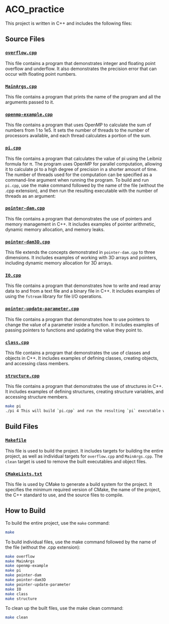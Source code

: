 # ACO_practice

This project is written in C++ and includes the following files:

## Source Files

### [`overflow.cpp`](./overflow.cpp)

This file contains a program that demonstrates integer and floating point overflow and underflow. It also demonstrates the precision error that can occur with floating point numbers.

### [`MainArgs.cpp`](./MainArgs.cpp)

This file contains a program that prints the name of the program and all the arguments passed to it.

### [`openmp-example.cpp`](./openmp-example.cpp)

This file contains a program that uses OpenMP to calculate the sum of numbers from 1 to 1e5. It sets the number of threads to the number of processors available, and each thread calculates a portion of the sum.

### [`pi.cpp`](./pi.cpp)

This file contains a program that calculates the value of pi using the Leibniz formula for π. The program uses OpenMP for parallel computation, allowing it to calculate pi to a high degree of precision in a shorter amount of time. The number of threads used for the computation can be specified as a command-line argument when running the program.
To build and run `pi.cpp`, use the make command followed by the name of the file (without the .cpp extension), and then run the resulting executable with the number of threads as an argument:

### [`pointer-dam.cpp`](./pointer-dam.cpp)

This file contains a program that demonstrates the use of pointers and memory management in C++. It includes examples of pointer arithmetic, dynamic memory allocation, and memory leaks.

### [`pointer-dam3D.cpp`](./pointer-dam3D.cpp)

This file extends the concepts demonstrated in `pointer-dam.cpp` to three dimensions. It includes examples of working with 3D arrays and pointers, including dynamic memory allocation for 3D arrays.

### [`IO.cpp`](./IO.cpp)

This file contains a program that demonstrates how to write and read array data to and from a text file and a binary file in C++. It includes examples of using the `fstream` library for file I/O operations.

### [`pointer-update-parameter.cpp`](./pointer-update-parameter.cpp)

This file contains a program that demonstrates how to use pointers to change the value of a parameter inside a function. It includes examples of passing pointers to functions and updating the value they point to.

### [`class.cpp`](./class.cpp)

This file contains a program that demonstrates the use of classes and objects in C++. It includes examples of defining classes, creating objects, and accessing class members.

### [`structure.cpp`](./structure.cpp)

This file contains a program that demonstrates the use of structures in C++. It includes examples of defining structures, creating structure variables, and accessing structure members.

```bash
make pi
./pi 4 This will build `pi.cpp` and run the resulting `pi` executable with 4 threads.
```

## Build Files

### [`Makefile`](./Makefile)

This file is used to build the project. It includes targets for building the entire project, as well as individual targets for `overflow.cpp` and `MainArgs.cpp`. The `clean` target is used to remove the built executables and object files.

### [`CMakeLists.txt`](./CMakeLists.txt)

This file is used by CMake to generate a build system for the project. It specifies the minimum required version of CMake, the name of the project, the C++ standard to use, and the source files to compile.

## How to Build

To build the entire project, use the `make` command:

```bash
make
```

To build individual files, use the make command followed by the name of the file (without the .cpp extension):
```bash
make overflow
make MainArgs
make openmp-example
make pi
make pointer-dam
make pointer-dam3D
make pointer-update-parameter
make IO
make class
make structure
```

To clean up the built files, use the make clean command:
```bash
make clean
```